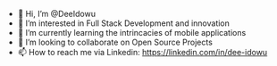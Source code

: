 - 👋 Hi, I’m @DeeIdowu
- 👀 I’m interested in Full Stack Development and innovation
- 🌱 I’m currently learning the intrincacies of mobile applications
- 💞️ I’m looking to collaborate on Open Source Projects
- 📫 How to reach me via Linkedin: https://linkedin.com/in/dee-idowu

<!---
DeeIdowu/DeeIdowu is a ✨ special ✨ repository because its `README.md` (this file) appears on your GitHub profile.
You can click the Preview link to take a look at your changes.
--->
